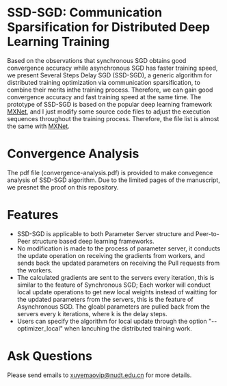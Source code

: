 # SSD-SGD: Communication Sparsification for Distributed Deep Learning Training
Based on the observations that synchronous SGD obtains good convergence accuracy while asynchronous SGD has faster training speed, we present Several Steps Delay SGD (SSD-SGD), a generic algorithm for distributed training optimization via communication sparsification, to combine their merits inthe training process. Therefore, we can gain good convergence accuracy and fast training speed at the same time. The prototype of SSD-SGD is based on the popular deep learning framework [MXNet](https://github.com/apache/incubator-mxnet), and I just modify some source code files to adjust the execution sequences throughout the training process. Therefore, the file list is almost the same with [MXNet](https://github.com/apache/incubator-mxnet).

# Convergence Analysis
The pdf file (convergence-analysis.pdf) is provided to make convegence analysis of SSD-SGD algorithm. Due to the limited pages of the manuscript, we presnet the proof on this repository.

# Features
* SSD-SGD is applicable to both Parameter Server structure and Peer-to-Peer structure based deep learning frameworks.
* No modification is made to the process of parameter server, it conducts the update operation on receiving the gradients from workers, and sends back the updated parameters on receiving the Pull requests from the workers.
* The calculated gradients are sent to the servers every iteration, this is similar to the feature of Synchronous SGD; Each worker will conduct local update operations to get new local weights instead of waitting for the updated parameters from the servers, this is the feature of Asynchronous SGD. The gloabl parameters are pulled back from the servers every k iterations, where k is the delay steps.
* Users can specify the algorithm for local update through the option "--optimizer_local" when lancuhing the distributed training work. 


# Ask Questions
Please send emails to xuyemaovip@nudt.edu.cn for more details.
